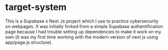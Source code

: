 # target-system

This is a Supabase x Next Js project which I use to practice cybersecurity on webpages.
It was initially forked from a simple Supabase authentification page because I had trouble 
setting up dependencies to make it work on my own (it was my first time working with the modern version of next js using app/page.js structure).

